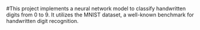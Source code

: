 #This project implements a neural network model to classify handwritten digits from 0 to 9. It utilizes the MNIST dataset, a well-known benchmark for handwritten digit recognition.

